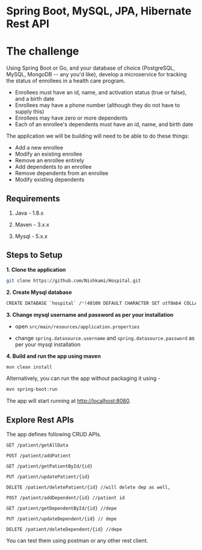 # Spring Boot, MySQL, JPA, Hibernate Rest API 

# The challenge

Using Spring Boot or Go, and your database of choice (PostgreSQL, MySQL, MongoDB -- any you'd like), develop a microservice for tracking the status of enrollees in a health care program.
- Enrollees must have an id, name, and activation status (true or false), and a birth date
- Enrollees may have a phone number (although they do not have to supply this)
- Enrollees may have zero or more dependents
- Each of an enrollee's dependents must have an id, name, and birth date

The application we will be building will need to be able to do these things:
- Add a new enrollee
- Modify an existing enrollee
- Remove an enrollee entirely
- Add dependents to an enrollee
- Remove dependents from an enrollee
- Modify existing dependents


## Requirements

1. Java - 1.8.x

2. Maven - 3.x.x

3. Mysql - 5.x.x

## Steps to Setup

**1. Clone the application**

```bash
git clone https://github.com/Nishkami/Hospital.git
```

**2. Create Mysql database**
```bash
CREATE DATABASE `hospital` /*!40100 DEFAULT CHARACTER SET utf8mb4 COLLATE utf8mb4_0900_ai_ci */ /*!80016 DEFAULT ENCRYPTION='N' */;
```

**3. Change mysql username and password as per your installation**

+ open `src/main/resources/application.properties`

+ change `spring.datasource.username` and `spring.datasource.password` as per your mysql installation

**4. Build and run the app using maven**

```bash
mvn clean install
```

Alternatively, you can run the app without packaging it using -

```bash
mvn spring-boot:run
```

The app will start running at <http://localhost:8080>.

## Explore Rest APIs

The app defines following CRUD APIs.

    GET /patient/getAllData
    
    POST /patient/addPatient
    
    GET /patient/getPatientById/{id}
    
    PUT /patient/updatePatient/{id}
    
    DELETE /patient/deletePatient/{id} //will delete dep as well, 

    POST /patient/addDependent/{id} //patient id
    
    GET /patient/getDependentById/{id} //depe
    
    PUT /patient/updateDependent/{id} // depe
    
    DELETE /patient/deleteDependent/{id} //depe

You can test them using postman or any other rest client.




